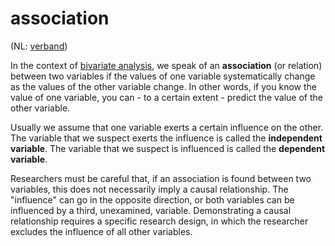 # association

(NL: [verband](../nl/verband.md))

In the context of [bivariate analysis](analysis-bivariate.md), we speak of an **association** (or relation) between two variables if the values of one variable systematically change as the values of the other variable change. In other words, if you know the value of one variable, you can - to a certain extent - predict the value of the other variable.

Usually we assume that one variable exerts a certain influence on the other. The variable that we suspect exerts the influence is called the **independent variable**. The variable that we suspect is influenced is called the **dependent variable**.

Researchers must be careful that, if an association is found between two variables, this does not necessarily imply a causal relationship. The "influence" can go in the opposite direction, or both variables can be influenced by a third, unexamined, variable. Demonstrating a causal relationship requires a specific research design, in which the researcher excludes the influence of all other variables.
